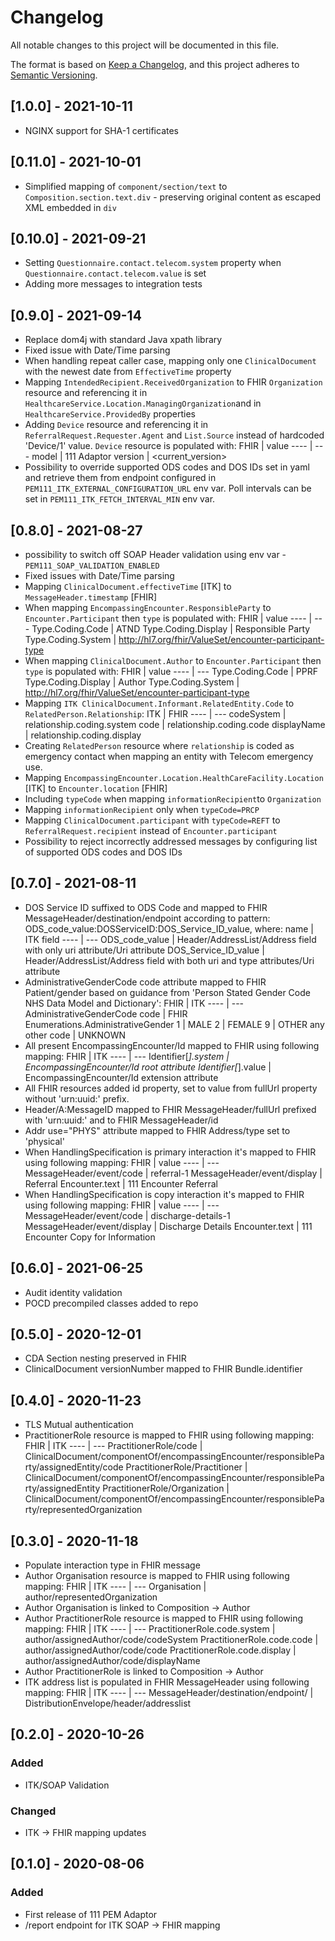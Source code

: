 # Changelog
All notable changes to this project will be documented in this file.

The format is based on [Keep a Changelog](https://keepachangelog.com/en/1.0.0/),
and this project adheres to [Semantic Versioning](https://semver.org/spec/v2.0.0.html).
## [1.0.0] - 2021-10-11
- NGINX support for SHA-1 certificates
## [0.11.0] - 2021-10-01
- Simplified mapping of `component/section/text` to `Composition.section.text.div` - preserving original content as escaped XML embedded in `div`
## [0.10.0] - 2021-09-21
- Setting `Questionnaire.contact.telecom.system` property when `Questionnaire.contact.telecom.value` is set
- Adding more messages to integration tests
## [0.9.0] - 2021-09-14
- Replace dom4j with standard Java xpath library
- Fixed issue with Date/Time parsing
- When handling repeat caller case, mapping only one `ClinicalDocument` with the newest date from `EffectiveTime` property
- Mapping `IntendedRecipient.ReceivedOrganization` to FHIR `Organization` resource and referencing it in
  `HealthcareService.Location.ManagingOrganization`and in `HealthcareService.ProvidedBy` properties
- Adding `Device` resource and referencing it in `ReferralRequest.Requester.Agent` and `List.Source` instead of hardcoded 'Device/1' value.
  `Device` resource is populated with:
    FHIR | value
    ---- | ---
    model | 111 Adaptor
    version | <current_version>
- Possibility to override supported ODS codes and DOS IDs set in yaml and retrieve them from endpoint configured in `PEM111_ITK_EXTERNAL_CONFIGURATION_URL` env var.
  Poll intervals can be set in `PEM111_ITK_FETCH_INTERVAL_MIN` env var.
## [0.8.0] - 2021-08-27
- possibility to switch off SOAP Header validation using env var - `PEM111_SOAP_VALIDATION_ENABLED`
- Fixed issues with Date/Time parsing
- Mapping `ClinicalDocument.effectiveTime` [ITK] to `MessageHeader.timestamp` [FHIR]
- When mapping `EncompassingEncounter.ResponsibleParty` to `Encounter.Participant` then `type` is populated with:
    FHIR | value
    ---- | ---
    Type.Coding.Code | ATND
    Type.Coding.Display | Responsible Party
    Type.Coding.System | http://hl7.org/fhir/ValueSet/encounter-participant-type
- When mapping `ClinicalDocument.Author` to `Encounter.Participant` then `type` is populated with:
    FHIR | value
    ---- | ---
    Type.Coding.Code | PPRF
    Type.Coding.Display | Author
    Type.Coding.System | http://hl7.org/fhir/ValueSet/encounter-participant-type
- Mapping `ITK ClinicalDocument.Informant.RelatedEntity.Code` to `RelatedPerson.Relationship`:
    ITK | FHIR
    ---- | ---
    codeSystem | relationship.coding.system
    code | relationship.coding.code
    displayName | relationship.coding.display
- Creating `RelatedPerson` resource where `relationship` is coded as emergency contact when mapping an entity with Telecom emergency use.    
- Mapping `EncompassingEncounter.Location.HealthCareFacility.Location` [ITK] to `Encounter.location` [FHIR]
- Including `typeCode` when mapping `informationRecipient`to `Organization`
- Mapping `informationRecipient` only when `typeCode=PRCP`
- Mapping `ClinicalDocument.participant` with `typeCode=REFT` to `ReferralRequest.recipient` instead of `Encounter.participant`
- Possibility to reject incorrectly addressed messages by configuring list of supported ODS codes and DOS IDs

## [0.7.0] - 2021-08-11
- DOS Service ID suffixed to ODS Code and mapped to FHIR MessageHeader/destination/endpoint according to pattern:
  ODS_code_value:DOSServiceID:DOS_Service_ID_value, where:
    name | ITK field
    ---- | ---
    ODS_code_value | Header/AddressList/Address field with only uri attribute/Uri attribute
    DOS_Service_ID_value | Header/AddressList/Address field with both uri and type attributes/Uri attribute
- AdministrativeGenderCode code attribute mapped to FHIR Patient/gender
  based on guidance from 'Person Stated Gender Code NHS Data Model and Dictionary':
    FHIR | ITK
    ---- | ---
    AdministrativeGenderCode code | FHIR Enumerations.AdministrativeGender
    1 | MALE
    2 | FEMALE
    9 | OTHER
    any other code | UNKNOWN
- All present EncompassingEncounter/Id mapped to FHIR using following mapping:
    FHIR | ITK
    ---- | ---
    Identifier[*].system | EncompassingEncounter/Id root attribute
    Identifier[*].value | EncompassingEncounter/Id extension attribute
- All FHIR resources added id property, set to value from fullUrl property without 'urn:uuid:' prefix.
- Header/A:MessageID mapped to FHIR MessageHeader/fullUrl prefixed with 'urn:uuid:'
  and to FHIR MessageHeader/id
- Addr use="PHYS" attribute mapped to FHIR Address/type set to 'physical'
- When HandlingSpecification is primary interaction it's mapped to FHIR using following mapping:
    FHIR | value
    ---- | ---
    MessageHeader/event/code | referral-1
    MessageHeader/event/display | Referral
    Encounter.text | 111 Encounter Referral
- When HandlingSpecification is copy interaction it's mapped to FHIR using following mapping:
    FHIR | value
    ---- | ---
    MessageHeader/event/code | discharge-details-1
    MessageHeader/event/display | Discharge Details
    Encounter.text | 111 Encounter Copy for Information
## [0.6.0] - 2021-06-25
- Audit identity validation
- POCD precompiled classes added to repo
## [0.5.0] - 2020-12-01
- CDA Section nesting preserved in FHIR
- ClinicalDocument versionNumber mapped to FHIR Bundle.identifier
## [0.4.0] - 2020-11-23
- TLS Mutual authentication
- PractitionerRole resource is mapped to FHIR using following mapping:
    FHIR | ITK
    ---- | ---
    PractitionerRole/code | ClinicalDocument/componentOf/encompassingEncounter/responsibleParty/assignedEntity/code
    PractitionerRole/Practitioner | ClinicalDocument/componentOf/encompassingEncounter/responsibleParty/assignedEntity
    PractitionerRole/Organization | ClinicalDocument/componentOf/encompassingEncounter/responsibleParty/representedOrganization
## [0.3.0] - 2020-11-18
- Populate interaction type in FHIR message
- Author Organisation resource is mapped to FHIR using following mapping:
    FHIR | ITK
    ---- | ---
    Organisation | author/representedOrganization
- Author Organisation is linked to Composition → Author
- Author PractitionerRole resource is mapped to FHIR using following mapping:
    FHIR | ITK
    ---- | ---
    PractitionerRole.code.system | author/assignedAuthor/code/codeSystem
    PractitionerRole.code.code | author/assignedAuthor/code/code
    PractitionerRole.code.display | author/assignedAuthor/code/displayName
- Author PractitionerRole is linked to Composition → Author
- ITK address list is populated in FHIR MessageHeader using following mapping:
    FHIR | ITK
    ---- | ---
    MessageHeader/destination/endpoint/ | DistributionEnvelope/header/addresslist

## [0.2.0] - 2020-10-26
### Added
- ITK/SOAP Validation

### Changed
- ITK -> FHIR mapping updates

## [0.1.0] - 2020-08-06
### Added
- First release of 111 PEM Adaptor
- /report endpoint for ITK SOAP -> FHIR mapping
